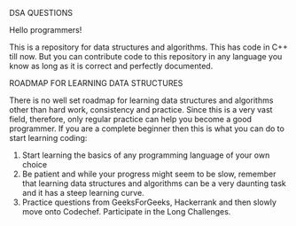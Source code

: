 DSA QUESTIONS

Hello programmers!

This is a repository for data structures and algorithms. This has code in C++ till now. But you can contribute code to this repository in any language you know as long as it is correct and perfectly documented.

ROADMAP FOR LEARNING DATA STRUCTURES

There is no well set roadmap for learning data structures and algorithms other than hard work, consistency and practice. Since this is a very vast field, therefore, only regular practice can help you become a good programmer. 
If you are a complete beginner then this is what you can do to start learning coding:
1. Start learning the basics of any programming language of your own choice
2. Be patient and while your progress might seem to be slow, remember that learning data structures and algorithms can be a very daunting task and it has a steep learning curve.
3. Practice questions from GeeksForGeeks, Hackerrank and then slowly move onto Codechef. Participate in the Long Challenges.

